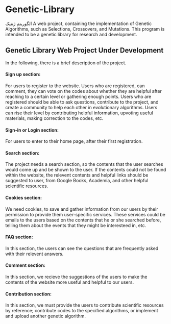 # Genetic-Library
الگوریتم ژنتیک
A web project, containing the implementation of Genetic Algorithms, such as Selections, Crossovers, and Mutations. This program is intended to be a genetic library for research and development.
<h2>Genetic Library Web Project Under Development</h2>
<p> In the following, there is a brief description of the project.</p>
<h4>Sign up section: </h4>
<p>For users to register to the website. Users who are registered, can comment, they can vote on the codes about whether 
they are helpful after reaching to a certain level or gathering enough points. Users who are registered should be able to ask questions, contribute to the project, and create a community to help each other in evolutionary algorithms. Users can rise their level by contributing helpful information, upvoting useful materials, making correction to the codes, etc.</p>
<h4>Sign-in or Login section: </h4>
<p>For users to enter to their home page, after their first registration.</p>
<h4>Search section: </h4>
<p>The project needs a search section, so the contents that the user searches would come up and be shown to the user. If the 
contents could not be found within the website, the relevent contents and helpful links should be suggested to user, from Google Books, Academia, and other helpful scientific resources.</p>
<h4>Cookies section: </h4>
<p>We need cookies, to save and gather information from our users by their permission to provide them user-specific services. 
These services could be emails to the users based on the contents that he or she searched before, telling them about the events that they might be interesteed in, etc.</p>
<h4>FAQ section:</h4>
<p>In this section, the users can see the questions that are frequently asked with their relevent answers.</p>
<h4>Comment section:</h4>
<p>In this section, we recieve the suggestions of the users to make the contents of the website more useful and helpful to our users.</p>
<h4>Contribution section:</h4>
<p>In this section, we must provide the users to contribute scientific resources by reference; contribute codes to the specified algorithms, or implement and upload another genetic algorithm.</p>
